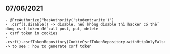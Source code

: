 ## 07/06/2021
    - @PreAuthorize("hasAuthority('student:write')")
    - .csrf().disable() -> disable. nếu không disable thì hacker có thể dùng csrf token để call post, put, delete
    - csrf token in cookies
    - .csrf().csrfTokenRepository(CookieCsrfTokenRepository.withHttpOnlyFalse()) -> to see : how to generate csrf token